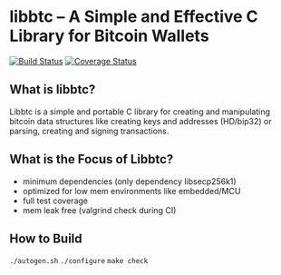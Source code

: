 libbtc – A Simple and Effective C Library for Bitcoin Wallets
=============================================================

[![Build Status](https://travis-ci.org/libbtc/libbtc.svg?branch=master)](https://travis-ci.org/libbtc/libbtc)  [![Coverage Status](https://coveralls.io/repos/libbtc/libbtc/badge.svg?branch=master&service=github)](https://coveralls.io/github/libbtc/libbtc?branch=master)


What is libbtc?
----------------

Libbtc is a simple and portable C library for creating and manipulating bitcoin data structures like creating keys and addresses (HD/bip32) or parsing, creating and signing transactions.

What is the Focus of Libbtc?
----------------

* minimum dependencies (only dependency libsecp256k1)
* optimized for low mem environments like embedded/MCU
* full test coverage
* mem leak free (valgrind check during CI)

How to Build
----------------
`./autogen.sh`
`./configure`
`make check`

